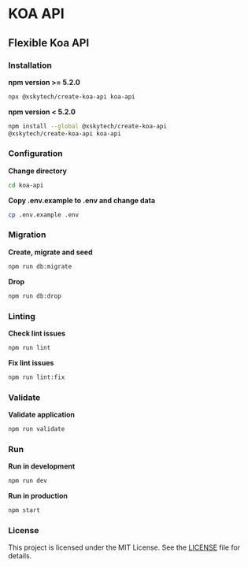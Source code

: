 # KOA API

## Flexible Koa API

### Installation

**npm version >= 5.2.0**

```bash
npx @xskytech/create-koa-api koa-api
```

**npm version < 5.2.0**

```bash
npm install --global @xskytech/create-koa-api
@xskytech/create-koa-api koa-api
```

### Configuration

**Change directory**

```bash
cd koa-api
```

**Copy .env.example to .env and change data**

```bash
cp .env.example .env
```

### Migration

**Create, migrate and seed**

```bash
npm run db:migrate
```

**Drop**

```bash
npm run db:drop
```

### Linting

**Check lint issues**

```bash
npm run lint
```

**Fix lint issues**

```bash
npm run lint:fix
```

### Validate

**Validate application**

```bash
npm run validate
```

### Run

**Run in development**

```bash
npm run dev
```

**Run in production**

```bash
npm start
```

### License

This project is licensed under the MIT License. See the [LICENSE](./LICENSE) file for details.
